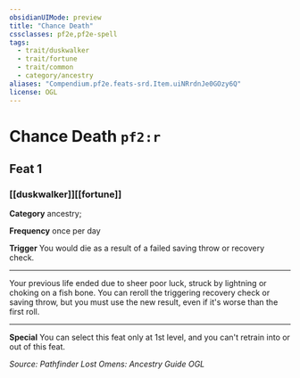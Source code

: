 ```yaml
---
obsidianUIMode: preview
title: "Chance Death"
cssclasses: pf2e,pf2e-spell
tags:
  - trait/duskwalker
  - trait/fortune
  - trait/common
  - category/ancestry
aliases: "Compendium.pf2e.feats-srd.Item.uiNRrdnJe0GOzy6Q"
license: OGL
---
```

# Chance Death `pf2:r`
## Feat 1
### [[duskwalker]][[fortune]]

**Category** ancestry; 




**Frequency** once per day

**Trigger** You would die as a result of a failed saving throw or recovery check.

* * *

Your previous life ended due to sheer poor luck, struck by lightning or choking on a fish bone. You can reroll the triggering recovery check or saving throw, but you must use the new result, even if it's worse than the first roll.

* * *

**Special** You can select this feat only at 1st level, and you can't retrain into or out of this feat.

*Source: Pathfinder Lost Omens: Ancestry Guide*
*OGL*